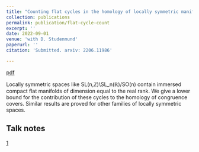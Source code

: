 ```yaml
---
title: "Counting flat cycles in the homology of locally symmetric manifolds"
collection: publications
permalink: publication/flat-cycle-count
excerpt: ''
date: 2022-09-01
venue: 'with D. Studenmund'
paperurl: ''
citation: 'Submitted. arxiv: 2206.11986'

---
```


[pdf](http://bena-tshishiku.github.io/files/papers/flat-cycle-count.pdf)

Locally symmetric spaces like SL(n,ℤ)\SL_n(ℝ)/SO(n) contain immersed 
compact flat manifolds of dimension equal to the real rank. We give a 
lower bound for the contribution of these cycles to the homology of congruence 
covers. Similar results are proved for other families of locally symmetric spaces. 

## Talk notes 

[1](http://bena-tshishiku.github.io/files/talks/flat-cycle-count.pdf)